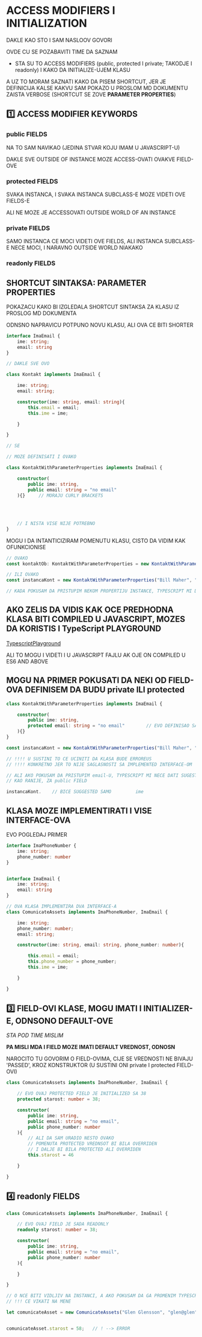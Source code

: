 # ACCESS MODIFIERS I INITIALIZATION

DAKLE KAO STO I SAM NASLOOV GOVORI

OVDE CU SE POZABAVITI TIME DA SAZNAM

- STA SU TO ACCESS MODIFIERS (public, protected I private; TAKODJE I readonly) I KAKO DA INITIALIZE-UJEM KLASU

A UZ TO MORAM SAZNATI KAKO DA PISEM SHORTCUT, JER JE DEFINICIJA KALSE KAKVU SAM POKAZO U PROSLOM MD DOKUMENTU ZAISTA VERBOSE (SHORTCUT SE ZOVE **PARAMETER PROPERTIES**)

## :one: ACCESS MODIFIER KEYWORDS

### public FIELDS

NA TO SAM NAVIKAO (JEDINA STVAR KOJU IMAM U JAVASCRIPT-U)

DAKLE SVE OUTSIDE OF INSTANCE MOZE ACCESS-OVATI OVAKVE FIELD-OVE

### protected FIELDS

SVAKA INSTANCA, I SVAKA INSTANCA SUBCLASS-E MOZE VIDETI OVE FIELDS-E

ALI NE MOZE JE ACCESSOVATI OUTSIDE WORLD OF AN INSTANCE

### private FIELDS

SAMO INSTANCA CE MOCI VIDETI OVE FIELDS, ALI INSTANCA SUBCLASS-E NECE MOCI, I NARAVNO OUTSIDE WORLD NIAKAKO

### readonly FIELDS

## SHORTCUT SINTAKSA: PARAMETER PROPERTIES

POKAZACU KAKO BI IZGLEDALA SHORTCUT SINTAKSA ZA KLASU IZ PROSLOG MD DOKUMENTA

ODNSNO NAPRAVICU POTPUNO NOVU KLASU, ALI OVA CE BITI SHORTER

```typescript
interface ImaEmail {
    ime: string;
    email: string
}

// DAKLE SVE OVO

class Kontakt implements ImaEmail {

    ime: string;
    email: string;

    constructor(ime: string, email: string){
        this.email = email;
        this.ime = ime;

    }

}

// SE

// MOZE DEFINISATI I OVAKO

class KontaktWithParameterProperties implements ImaEmail {

    constructor(
        public ime: string,
        public email: string = "no email"
    ){}     // MORAJU CURLY BRACKETS
                                                                        // CAK SAM ZDAO I DEFAULT
                                                                        // PARAMETAR ZA email
                                                                        // ODNSOSNO DEFAULT VALUE
                                                                        // ZA DRUGI FIELD
    // I NISTA VISE NIJE POTREBNO
}

```

MOGU I DA INTANTICIZIRAM POMENUTU KLASU, CISTO DA VIDIM KAK OFUNKCIONISE

```typescript
// OVAKO
const kontaktOb: KontaktWithParameterProperties = new KontaktWithParameterProperties("Mack Zuck");

// ILI OVAKO
const instancaKont = new KontaktWithParameterProperties("Bill Maher", "bill_maher@fakemail.com");

// KADA POKUSAM DA PRISTUPIM NEKOM PROPERTIJU INSTANCE, TYPESCRIPT MI DAJE SUGESTIJE

```

## AKO ZELIS DA VIDIS KAK OCE PREDHODNA KLASA BITI COMPILED U JAVASCRIPT, MOZES DA KORISTIS I TypeScript PLAYGROUND

[TypescriptPlayground](http://www.typescriptlang.org/play/)

ALI TO MOGU I VIDETI I U JAVASCRIPT FAJLU AK OJE ON COMPILED U ES6 AND ABOVE

## MOGU NA PRIMER POKUSATI DA NEKI OD FIELD-OVA DEFINISEM DA BUDU private ILI protected

```typescript
class KontaktWithParameterProperties implements ImaEmail {

    constructor(
        public ime: string,
        protected email: string = "no email"        // EVO DEFINISAO SAM DA JE  email        PROTECTED
    ){}
}

const instancaKont = new KontaktWithParameterProperties("Bill Maher", "bill_maher@fakemail.com");

// !!!! U SUSTINI TO CE UCINITI DA KLASA BUDE ERROREUS
// !!!! KONKRETNO JER TO NIJE SAGLASNOSTI SA IMPLEMENTED INTERFACE-OM

// ALI AKO POKUSAM DA PRISTUPIM email-U, TYPESCRIPT MI NECE DATI SUGESTIJU
// KAO RANIJE, ZA public FIELD

instancaKont.    // BICE SUGGESTED SAMO         ime

```

## KLASA MOZE IMPLEMENTIRATI I VISE INTERFACE-OVA

EVO POGLEDAJ PRIMER

```typescript
interface ImaPhoneNumber {
    ime: string;
    phone_number: number
}


interface ImaEmail {
    ime: string;
    email: string
}

// OVA KLASA IMPLEMENTIRA DVA INTERFACE-A
class ComunicateAssets implements ImaPhoneNumber, ImaEmail {

    ime: string;
    phone_number: number;
    email: string;

    constructor(ime: string, email: string, phone_number: number){

        this.email = email;
        this.phone_number = phone_number;
        this.ime = ime;

    }

}
```

## :three: FIELD-OVI KLASE, MOGU IMATI I INITIALIZER-E, ODNSONO DEFAULT-OVE

*STA POD TIME MISLIM*

**PA MISLI MDA I FIELD MOZE IMATI DEFAULT VREDNOST, ODNOSN**

NAROCITO TU GOVORIM O FIELD-OVIMA, CIJE SE VREDNOSTI NE BIVAJU 'PASSED', KROZ KONSTRUKTOR (U SUSTINI ONI private I protected FIELD-OVI)

```typescript
class ComunicateAssets implements ImaPhoneNumber, ImaEmail {

    // EVO OVAJ PROTECTED FIELD JE INITIALIZED SA 38
    protected starost: number = 38;

    constructor(
        public ime: string,
        public email: string = "no email",
        public phone_number: number
    ){
        // ALI DA SAM URADIO NESTO OVAKO
        // POMENUTA PROTECTED VREDNSOT BI BILA OVERRIDEN
        // I DALJE BI BILA PROTECTED ALI OVERRIDEN
        this.starost = 46

    }

}

```

## :four: readonly FIELDS

```typescript
class ComunicateAssets implements ImaPhoneNumber, ImaEmail {

    // EVO OVAJ FIELD JE SADA READONLY
    readonly starost: number = 38;

    constructor(
        public ime: string,
        public email: string = "no email",
        public phone_number: number
    ){

    }

}

// O NCE BITI VIDLJIV NA INSTANCI, A AKO POKUSAM DA GA PROMENIM TYPESCRIPT 
// !!! CE VIKATI NA MENE

let comunicateAsset = new ComunicateAssets("Glen Glensson", "glen@glen", 556776)


comunicateAsset.starost = 58;   // ! --> ERROR

```